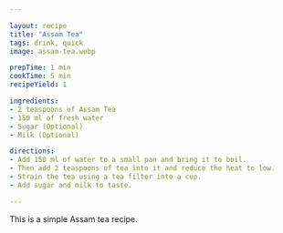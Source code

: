 ```yaml
---

layout: recipe
title: "Assam Tea"
tags: drink, quick
image: assam-tea.webp

prepTime: 1 min
cookTime: 5 min
recipeYield: 1

ingredients:
- 2 teaspoons of Assam Tea
- 150 ml of fresh water
- Sugar (Optional)
- Milk (Optional)

directions:
- Add 150 ml of water to a small pan and bring it to boil.
- Then add 2 teaspoons of tea into it and reduce the heat to low.
- Strain the tea using a tea filter into a cup.
- Add sugar and milk to taste.

---
```


This is a simple Assam tea recipe.
